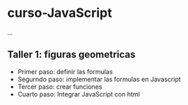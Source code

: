 # curso-JavaScript

...

## Taller 1: figuras geometricas

- Primer paso: definir las formulas
- Segurndo paso: implementar las formulas en Javascript
- Tercer paso: crear funciones
- Cuarto paso: Integrar JavaScript con html


